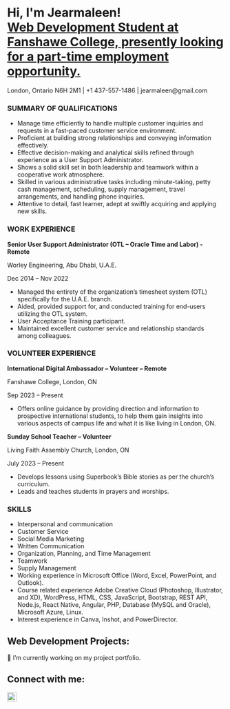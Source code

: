 <h1>Hi, I'm Jearmaleen! <br/><a href="[https://jbbergonio.github.io](https://jbbergonio.github.io/)">Web Development Student at Fanshawe College, presently looking for a part-time employment opportunity.</a></h1>
<p>London, Ontario N6H 2M1 | +1 437-557-1486 | jearmaleen@gmail.com</p>

<h3>SUMMARY OF QUALIFICATIONS</h3>

<ul>
<li>Manage time efficiently to handle multiple customer inquiries and requests in a fast-paced customer service environment.</li>
<li>Proficient at building strong relationships and conveying information effectively.</li>
<li>Effective decision-making and analytical skills refined through experience as a User Support Administrator.</li>
<li>Shows a solid skill set in both leadership and teamwork within a cooperative work atmosphere.</li>
<li>Skilled in various administrative tasks including minute-taking, petty cash management, scheduling, supply management, travel arrangements, and handling phone inquiries.</li>
<li>Attentive to detail, fast learner, adept at swiftly acquiring and applying new skills.</li>
</ul>

<h3>WORK EXPERIENCE</h3>
<p><strong>Senior User Support Administrator (OTL – Oracle Time and Labor) - Remote</strong></p>
<p>Worley Engineering, Abu Dhabi, U.A.E.</p>
<p>Dec 2014 – Nov 2022</p>
<ul>
<li>Managed the entirety of the organization’s timesheet system (OTL) specifically for the U.A.E. branch.</li>
<li>Aided, provided support for, and conducted training for end-users utilizing the OTL system.</li>
<li>User Acceptance Training participant.</li>
<li>Maintained excellent customer service and relationship standards among colleagues.</li>
</ul>

<h3>VOLUNTEER EXPERIENCE</h3>
<p><strong>International Digital Ambassador – Volunteer – Remote</strong></p>
<p>Fanshawe College, London, ON</p>
<p>Sep 2023 – Present</p>
<ul>
  <li>
    Offers online guidance by providing direction and information to prospective international students, to help them gain insights into various aspects of campus life and what it is like living in London, ON.
  </li>
</ul>

<p><strong>Sunday School Teacher – Volunteer</strong></p>
<p>Living Faith Assembly Church, London, ON</p>
<p>July 2023 – Present</p>
<ul>
  <li>
    Develops lessons using Superbook’s Bible stories as per the church’s curriculum.
  </li>
  <li>
    Leads and teaches students in prayers and worships.
  </li>
</ul>

<h3>SKILLS</h3>
<ul>
  <li>
    Interpersonal and communication
  </li>
  <li>
    Customer Service
  </li>
  <li>
    Social Media Marketing
  </li>
  <li>
    Written Communication
  </li>
  <li>
    Organization, Planning, and Time Management
  </li>
  <li>
    Teamwork
  </li>
  <li>
    Supply Management
  </li>
  <li>
    Working experience in Microsoft Office (Word, Excel, PowerPoint, and Outlook).
  </li>
  <li>
    Course related experience Adobe Creative Cloud (Photoshop, Illustrator, and XD), WordPress, HTML, CSS, JavaScript, Bootstrap, REST API, Node.js, React Native, Angular, PHP, Database (MySQL and Oracle), Microsoft Azure, Linux.
  </li>
  <li>
    Interest experience in Canva, Inshot, and PowerDirector.
  </li>
</ul>


<h2>Web Development Projects:</h2>
🔭 I’m currently working on my project portfolio.

<h2>Connect with me:</h2>


[<img align="left" alt="Jearmaleen Bergonio | LinkedIn" width="22px" src="https://cdn.jsdelivr.net/npm/simple-icons@v3/icons/linkedin.svg" />][linkedin]



[linkedin]: https://www.linkedin.com/in/jearmaleenbb

<!--
**joshmadakor1/joshmadakor1** is a ✨ _special_ ✨ repository because its `README.md` (this file) appears on your GitHub profile.

Here are some ideas to get you started:

- 🔭 I’m currently working on ...
- 🌱 I’m currently learning ...
- 👯 I’m looking to collaborate on ...
- 🤔 I’m looking for help with ...
- 💬 Ask me about ...
- 📫 How to reach me: ...
- 😄 Pronouns: ...
- ⚡ Fun fact: ...
-->

